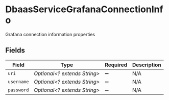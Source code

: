 # DbaasServiceGrafanaConnectionInfo

Grafana connection information properties


## Fields

| Field                        | Type                         | Required                     | Description                  |
| ---------------------------- | ---------------------------- | ---------------------------- | ---------------------------- |
| `uri`                        | *Optional<? extends String>* | :heavy_minus_sign:           | N/A                          |
| `username`                   | *Optional<? extends String>* | :heavy_minus_sign:           | N/A                          |
| `password`                   | *Optional<? extends String>* | :heavy_minus_sign:           | N/A                          |